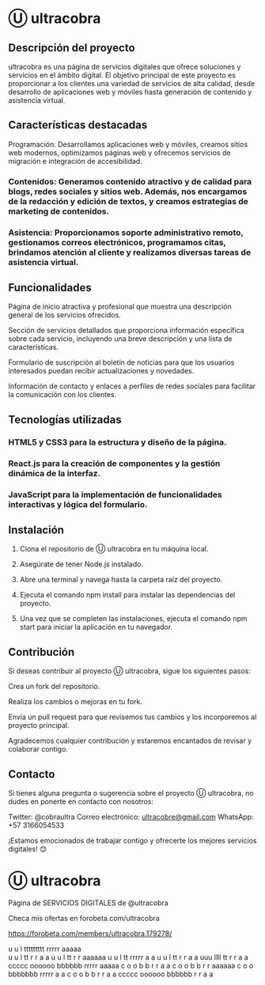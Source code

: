 # Ⓤ ultracobra

## Descripción del proyecto

ultracobra es una página de servicios digitales que ofrece soluciones y servicios en el ámbito digital. El objetivo principal de este proyecto es proporcionar a los clientes una variedad de servicios de alta calidad, desde desarrollo de aplicaciones web y móviles hasta generación de contenido y asistencia virtual.

## Características destacadas

Programación: Desarrollamos aplicaciones web y móviles, creamos sitios web modernos, optimizamos páginas web y ofrecemos servicios de migración e integración de accesibilidad.

### Contenidos: Generamos contenido atractivo y de calidad para blogs, redes sociales y sitios web. Además, nos encargamos de la redacción y edición de textos, y creamos estrategias de marketing de contenidos.

### Asistencia: Proporcionamos soporte administrativo remoto, gestionamos correos electrónicos, programamos citas, brindamos atención al cliente y realizamos diversas tareas de asistencia virtual.

## Funcionalidades

Página de inicio atractiva y profesional que muestra una descripción general de los servicios ofrecidos.

Sección de servicios detallados que proporciona información específica sobre cada servicio, incluyendo una breve descripción y una lista de características.

Formulario de suscripción al boletín de noticias para que los usuarios interesados puedan recibir actualizaciones y novedades.

Información de contacto y enlaces a perfiles de redes sociales para facilitar la comunicación con los clientes.

## Tecnologías utilizadas

### HTML5 y CSS3 para la estructura y diseño de la página.

### React.js para la creación de componentes y la gestión dinámica de la interfaz.

### JavaScript para la implementación de funcionalidades interactivas y lógica del formulario.

## Instalación

1. Clona el repositorio de Ⓤ ultracobra en tu máquina local.

2. Asegúrate de tener Node.js instalado.

3. Abre una terminal y navega hasta la carpeta raíz del proyecto.

4. Ejecuta el comando npm install para instalar las dependencias del proyecto.

5. Una vez que se completen las instalaciones, ejecuta el comando npm start para iniciar la aplicación en tu navegador.

## Contribución

Si deseas contribuir al proyecto Ⓤ ultracobra, sigue los siguientes pasos:

Crea un fork del repositorio.

Realiza los cambios o mejoras en tu fork.

Envía un pull request para que revisemos tus cambios y los incorporemos al proyecto principal.

Agradecemos cualquier contribución y estaremos encantados de revisar y colaborar contigo.

## Contacto

Si tienes alguna pregunta o sugerencia sobre el proyecto Ⓤ ultracobra, no dudes en ponerte en contacto con nosotros:

Twitter: @cobraultra
Correo electrónico: ultracobre@gmail.com
WhatsApp: +57 3166054533

¡Estamos emocionados de trabajar contigo y ofrecerte los mejores servicios digitales! 😊

# Ⓤ ultracobra

Página de SERVICIOS DIGITALES de @ultracobra

Checa mis ofertas en forobeta.com/ultracobra

https://forobeta.com/members/ultracobra.179278/

u u l ttttttttt rrrrr aaaaa  
u u l tt r r a a
u u l tt r r aaaaaa
u u l tt rrrrr a a
u u l tt r r a a
uuu llll tt r r a a
ccccc oooooo bbbbbb rrrrr aaaaa
c o o b b r r a a
c o o b b r r aaaaaa
c o o bbbbbbb rrrrr a a
c o o b b r r a a
ccccc oooooo bbbbbb r r a a
